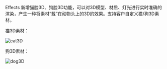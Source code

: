 Effects 新增猫脸3D、狗脸3D功能，可以对3D模型、材质、灯光进行实时准确的渲染，产生一种将素材“戴”在动物头上的3D的效果。支持客户自定义猫/狗3D素材。

猫3D素材：

![cat3D](/Users/liyuanyuan/Desktop/发版/8.7.0/8.7.0/8.7.0banner/猫:狗3D介绍/cat3D.png)

狗3D素材：

![dog3D](/Users/liyuanyuan/Desktop/发版/8.7.0/8.7.0/8.7.0banner/猫:狗3D介绍/dog3D.png)
